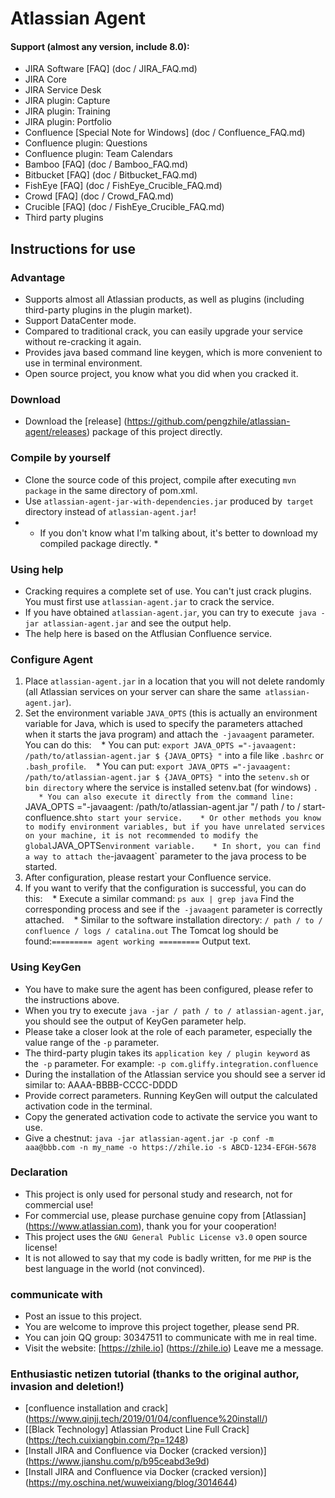 # Atlassian Agent

#### Support (almost any version, include 8.0):
* JIRA Software [FAQ] (doc / JIRA_FAQ.md)
* JIRA Core
* JIRA Service Desk
* JIRA plugin: Capture
* JIRA plugin: Training
* JIRA plugin: Portfolio
* Confluence [Special Note for Windows] (doc / Confluence_FAQ.md)
* Confluence plugin: Questions
* Confluence plugin: Team Calendars
* Bamboo [FAQ] (doc / Bamboo_FAQ.md)
* Bitbucket [FAQ] (doc / Bitbucket_FAQ.md)
* FishEye [FAQ] (doc / FishEye_Crucible_FAQ.md)
* Crowd [FAQ] (doc / Crowd_FAQ.md)
* Crucible [FAQ] (doc / FishEye_Crucible_FAQ.md)
* Third party plugins

## Instructions for use

### Advantage
* Supports almost all Atlassian products, as well as plugins (including third-party plugins in the plugin market).
* Support DataCenter mode.
* Compared to traditional crack, you can easily upgrade your service without re-cracking it again.
* Provides java based command line keygen, which is more convenient to use in terminal environment.
* Open source project, you know what you did when you cracked it.

### Download
* Download the [release] (https://github.com/pengzhile/atlassian-agent/releases) package of this project directly.

### Compile by yourself
* Clone the source code of this project, compile after executing `mvn package` in the same directory of pom.xml.
* Use `atlassian-agent-jar-with-dependencies.jar` produced by` target` directory instead of `atlassian-agent.jar`!
* * If you don't know what I'm talking about, it's better to download my compiled package directly. *

### Using help
* Cracking requires a complete set of use. You can't just crack plugins. You must first use `atlassian-agent.jar` to crack the service.
* If you have obtained `atlassian-agent.jar`, you can try to execute` java -jar atlassian-agent.jar` and see the output help.
* The help here is based on the Atflusian Confluence service.

### Configure Agent
1. Place `atlassian-agent.jar` in a location that you will not delete randomly (all Atlassian services on your server can share the same` atlassian-agent.jar`).
2. Set the environment variable `JAVA_OPTS` (this is actually an environment variable for Java, which is used to specify the parameters attached when it starts the java program) and attach the` -javaagent` parameter. You can do this:
   * You can put: `export JAVA_OPTS ="-javaagent: /path/to/atlassian-agent.jar $ {JAVA_OPTS} "` into a file like `.bashrc` or` .bash_profile`.
   * You can put: `export JAVA_OPTS ="-javaagent: /path/to/atlassian-agent.jar $ {JAVA_OPTS} "` into the `setenv.sh` or` bin directory` where the service is installed setenv.bat (for windows) `.
   * You can also execute it directly from the command line: `JAVA_OPTS ="-javaagent: /path/to/atlassian-agent.jar "/ path / to / start-confluence.sh` to start your service.
   * Or other methods you know to modify environment variables, but if you have unrelated services on your machine, it is not recommended to modify the global `JAVA_OPTS` environment variable.
   * In short, you can find a way to attach the `-javaagent` parameter to the java process to be started.
3. After configuration, please restart your Confluence service.
4. If you want to verify that the configuration is successful, you can do this:
   * Execute a similar command: `ps aux | grep java` Find the corresponding process and see if the` -javaagent` parameter is correctly attached.
   * Similar to the software installation directory: `/ path / to / confluence / logs / catalina.out` The Tomcat log should be found:` ========= agent working ========= ` Output text.

### Using KeyGen
* You have to make sure the agent has been configured, please refer to the instructions above.
* When you try to execute `java -jar / path / to / atlassian-agent.jar`, you should see the output of KeyGen parameter help.
* Please take a closer look at the role of each parameter, especially the value range of the `-p` parameter.
* The third-party plugin takes its `application key / plugin keyword` as the` -p` parameter. For example: `-p com.gliffy.integration.confluence`
* During the installation of the Atlassian service you should see a server id similar to: AAAA-BBBB-CCCC-DDDD
* Provide correct parameters. Running KeyGen will output the calculated activation code in the terminal.
* Copy the generated activation code to activate the service you want to use.
* Give a chestnut: `java -jar atlassian-agent.jar -p conf -m aaa@bbb.com -n my_name -o https://zhile.io -s ABCD-1234-EFGH-5678`

### Declaration
* This project is only used for personal study and research, not for commercial use!
* For commercial use, please purchase genuine copy from [Atlassian] (https://www.atlassian.com), thank you for your cooperation!
* This project uses the `GNU General Public License v3.0` open source license!
* It is not allowed to say that my code is badly written, for me `PHP` is the best language in the world (not convinced).

### communicate with
* Post an issue to this project.
* You are welcome to improve this project together, please send PR.
* You can join QQ group: 30347511 to communicate with me in real time.
* Visit the website: [https://zhile.io] (https://zhile.io) Leave me a message.

### Enthusiastic netizen tutorial (thanks to the original author, invasion and deletion!)
* [confluence installation and crack] (https://www.qinjj.tech/2019/01/04/confluence%20install/)
* [[Black Technology] Atlassian Product Line Full Crack] (https://tech.cuixiangbin.com/?p=1248)
* [Install JIRA and Confluence via Docker (cracked version)] (https://www.jianshu.com/p/b95ceabd3e9d)
* [Install JIRA and Confluence via Docker (cracked version)] (https://my.oschina.net/wuweixiang/blog/3014644)
